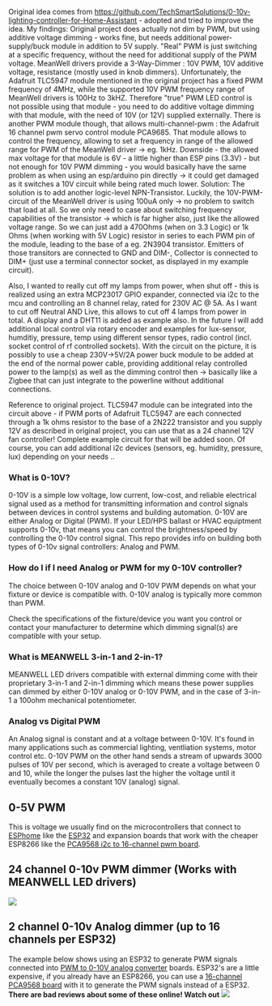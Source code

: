 Original idea comes from https://github.com/TechSmartSolutions/0-10v-lighting-controller-for-Home-Assistant - adopted and tried to improve the idea.
My findings:
Original project does actually not dim by PWM, but using additive voltage dimming - works fine, but needs additional power-supply/buck module in addition to 5V supply. "Real" PWM is just switching at a specific frequency, without the need for additional supply of the PWM voltage.
MeanWell drivers provide a 3-Way-Dimmer : 10V PWM, 10V additive voltage, resistance (mostly used in knob dimmers).
Unfortunately, the Adafruit TLC5947 module mentioned in the original project has a fixed PWM frequency of 4MHz, while the supported 10V PWM frequency range of MeanWell drivers is 100Hz to 3kHZ. Therefore "true" PWM LED control is not possible using that module - you need to do additive voltage dimming with that module, with the need of 10V (or 12V) supplied externally.
There is another PWM module though, that allows multi-channel-pwm : the Adafruit 16 channel pwm servo control module PCA9685. That module allows to control the frequency, allowing to set a frequency in range of the allowed range for PWM of the MeanWell driver -> eg. 1kHz.
Downside - the allowed max voltage for that module is 6V - a little higher than ESP pins (3.3V) - but not enough for 10V PWM dimming - you would basically have the same problem as when using an esp/arduino pin directly -> it could get damaged as it switches a 10V circuit while being rated much lower.
Solution:
The solution is to add another logic-level NPN-Transistor. Luckily, the 10V-PWM-circuit of the MeanWell driver is using 100uA only -> no problem to switch that load at all. So we only need to case about switching frequency capabilities of the transistor -> which is far higher also, just like the allowed voltage range.
So we can just add a 470Ohms (when on 3.3 Logic) or 1k Ohms (when working with 5V Logic) resistor in series to each PWM pin of the module, leading to the base of a eg. 2N3904 transistor. Emitters of those transitors are connected to GND and DIM-, Collector is connected to DIM+ (just use a terminal connector socket, as displayed in my example circuit).

Also, I wanted to really cut off my lamps from power, when shut off - this is realized using an extra MCP23017 GPIO expander, connected via i2c to the mcu and controlling an 8 channel relay, rated for 230V AC @ 5A. As I want to cut off Neutral AND Live, this allows to cut off 4 lamps from power in total.
A display and a DHT11 is added as example also. In the future I will add additional local control via rotary encoder and examples for lux-sensor, humditiy, pressure, temp using different sensor types, radio control (incl. socket control of rf controlled sockets).
With the circuit on the picture, it is possibly to use a cheap 230V->5V/2A power buck module to be added at the end of the normal power cable, providing additional relay controlled power to the lamp(s) as well as the dimming control then -> basically like a Zigbee that can just integrate to the powerline without additional connections.




Reference to original project. TLC5947 module can be integrated into the circuit above - if PWM ports of Adafruit TLC5947 are each connected through a 1k ohms resistor to the base of a 2N222 transistor and you supply 12V as described in original project, you can use that as a 24 channel 12V fan controller!
Complete example circuit for that will be added soon. Of course, you can add additional i2c devices (sensors, eg. humidity, pressure, lux) depending on your needs ..

### What is 0-10V?
0-10V is a simple low voltage, low current, low-cost, and reliable electrical signal used as a method for transmitting information and control signals between devices in control systems and building automation.  0-10V are either Analog or Digital (PWM).  If your LED/HPS ballast or HVAC equiptment supports 0-10v, that means you can control the brightness/speed by controlling the 0-10v control signal.  This repo provides info on building both types of 0-10v signal controllers: Analog and PWM.

### How do I if I need Analog or PWM for my 0-10V controller?
The choice between 0-10V analog and 0-10V PWM depends on what your fixture or device is compatible with.  0-10V analog is typically more common than PWM. 

Check the specifications of the fixture/device you want you control or contact your manufacturer to determine which dimming signal(s) are compatible with your setup.  

### What is MEANWELL 3-in-1 and 2-in-1?
MEANWELL LED drivers compatible with external dimming come with their proprietary 3-in-1 and 2-in-1 dimming which means these power supplies can dimmed by either 0-10V analog or 0-10V PWM, and in the case of 3-in-1 a 100ohm mechanical potentiometer. 

### Analog vs Digital PWM
An Analog signal is constant and at a voltage between 0-10V.  It's found in many applications such as commercial lighting, ventliation systems, motor control etc.  0-10V PWM on the other hand sends a stream of upwards 3000 pulses of 10V per second, which is averaged to create a voltage between 0 and 10, while the longer the pulses last the higher the voltage until it eventually becomes a constant 10V (analog) signal.  

## 0-5V PWM
This is voltage we usually find on the microcontrollers that connect to <a href="https://esphome.io">ESPhome</a> like the <a href="https://www.google.com/search?q=ESP32">ESP32</a> and expansion boards that work with the cheaper ESP8266 like the <a href="https://www.google.com/search?q=PCA9568">PCA9568 i2c to 16-channel pwm board</a>.

## 24 channel 0-10v PWM dimmer (Works with MEANWELL LED drivers)
<img src="/images/24-Channel-TLC5947-based-LED-Driver-dimmer-for-Home-Assistant.png">

## 2 channel 0-10v Analog dimmer (up to 16 channels per ESP32)
The example below shows using an ESP32 to generate PWM signals connected into <a href="https://www.amazon.ca/s?k=PWM+to+0-10V+analog">PWM to 0-10V analog converter</a> boards.   ESP32's are a little expensive, if you already have an ESP8266, you can use a <a href="https://www.google.com/search?q=PCA9568">16-channel PCA9568 board</a>  with it to generate the PWM signals instead of a ESP32.  **There are bad reviews about some of these online! Watch out**
<img src="/images/Converting-5v-PWM-signals-from-ESP32-to-a-0-10v-Analog.png">


     
